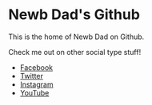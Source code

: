 <html>
<body>
<h1>Newb Dad's Github</h1>
<p>This is the home of Newb Dad on Github.</p>
<p>Check me out on other social type stuff!
    <ul>
        <li><a href="http://www.facebook.com/newbdad" target="_blank">Facebook</a></li>
        <li><a href="https://twitter.com/newb_dad" target="_blank">Twitter</a></li>
        <li><a href="https://instagram.com/newbdad/" target="_blank">Instagram</a></li>
        <li><a href="https://www.youtube.com/channel/UC4Hf38Y6FK6Np_3ZckwJB9w" target="_blank">YouTube</a></li>
    </ul>
</p>
</body>
</html>